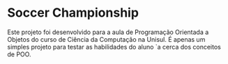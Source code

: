 # Soccer Championship

Este projeto foi desenvolvido para a aula de Programação Orientada a Objetos do curso de Ciência da Computação na Unisul.
É apenas um simples projeto para testar as habilidades do aluno `a cerca dos conceitos de POO.
